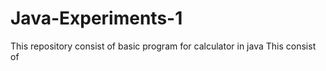 # Java-Experiments-1
This repository consist of basic program for calculator in java
This consist of
